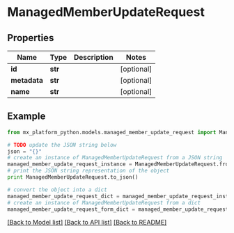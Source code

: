 # ManagedMemberUpdateRequest


## Properties
Name | Type | Description | Notes
------------ | ------------- | ------------- | -------------
**id** | **str** |  | [optional] 
**metadata** | **str** |  | [optional] 
**name** | **str** |  | [optional] 

## Example

```python
from mx_platform_python.models.managed_member_update_request import ManagedMemberUpdateRequest

# TODO update the JSON string below
json = "{}"
# create an instance of ManagedMemberUpdateRequest from a JSON string
managed_member_update_request_instance = ManagedMemberUpdateRequest.from_json(json)
# print the JSON string representation of the object
print ManagedMemberUpdateRequest.to_json()

# convert the object into a dict
managed_member_update_request_dict = managed_member_update_request_instance.to_dict()
# create an instance of ManagedMemberUpdateRequest from a dict
managed_member_update_request_form_dict = managed_member_update_request.from_dict(managed_member_update_request_dict)
```
[[Back to Model list]](../README.md#documentation-for-models) [[Back to API list]](../README.md#documentation-for-api-endpoints) [[Back to README]](../README.md)



